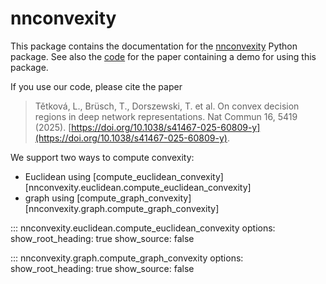 # nnconvexity
This package contains the documentation for the [nnconvexity](https://pypi.org/project/nnconvexity/) Python package. See also the [code](https://github.com/LenkaTetkova/Convexity-of-representations.git) for the paper containing a demo for using this package.

If you use our code, please cite the paper
> Tětková, L., Brüsch, T., Dorszewski, T. et al. On convex decision regions in deep network representations. Nat Commun 16, 5419 (2025). [https://doi.org/10.1038/s41467-025-60809-y](https://doi.org/10.1038/s41467-025-60809-y).

We support two ways to compute convexity: 

- Euclidean using [compute_euclidean_convexity][nnconvexity.euclidean.compute_euclidean_convexity]
- graph using [compute_graph_convexity][nnconvexity.graph.compute_graph_convexity]


::: nnconvexity.euclidean.compute_euclidean_convexity
    options:
      show_root_heading: true
      show_source: false

::: nnconvexity.graph.compute_graph_convexity
    options:
      show_root_heading: true
      show_source: false
      
      

